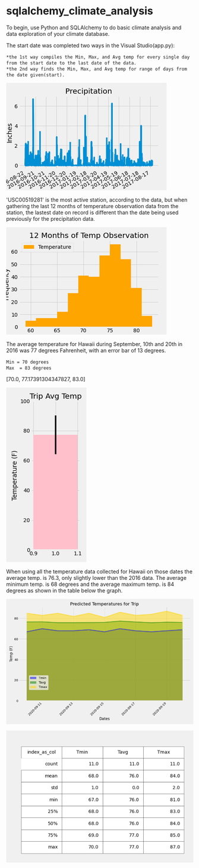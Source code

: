 # sqlalchemy_climate_analysis
To begin, use Python and SQLAlchemy to do basic climate analysis and data exploration of your climate database. 


The start date was completed two ways in the Visual Studio(app.py): 

    *the 1st way compiles the Min, Max, and Avg temp for every single day from the start date to the last date of the data.
    *the 2nd way finds the Min, Max, and Avg temp for range of days from the date given(start).

![Precipitation](Precipitation.png)


'USC00519281' is the most active station, according to the data, but when gathering the last 12 months of temperature observation data from the station, the lastest date on record is different than the date being used previously for the precipitation data.

![TempObservation](TempObservation.png)

The average temperature for Hawaii during September, 10th and 20th in 2016 was 77 degrees Fahrenheit, with an error bar of 13 degrees.

    Min = 70 degrees
    Max  = 83 degrees
[70.0, 77.17391304347827, 83.0]

![Trip_Avg_Temp](Trip_Avg_Temp.png)

When using all the temperature data collected for Hawaii on those dates the average temp. is 76.3, only slightly lower than the 2016 data.
    The average minimum temp. is 68 degrees and the average maximum temp. is 84 degrees as shown in the table below the graph.

![Predicted_Temperatures_for_trip](Predicted_Temperatures_for_Trip.png)

![table_mpl](table_mpl.png)
